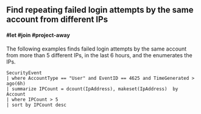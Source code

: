 ## Find repeating failed login attempts by the same account from different IPs
#### #let #join #project-away
<!-- article_id: 3108‎2017‏‎03827035 -->

The following examples finds failed login attempts by the same account from more than 5 different IPs, in the last 6 hours, and the enumerates the IPs.

```OQL
SecurityEvent 
| where AccountType == "User" and EventID == 4625 and TimeGenerated > ago(6h) 
| summarize IPCount = dcount(IpAddress), makeset(IpAddress)  by Account
| where IPCount > 5
| sort by IPCount desc
```